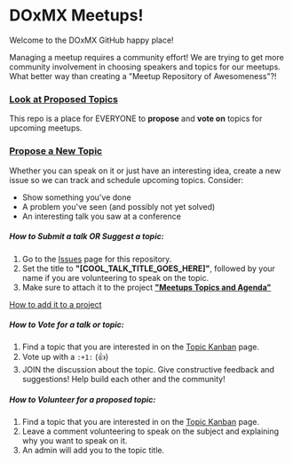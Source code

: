 # DOxMX Meetups!

Welcome to the DOxMX GitHub happy place!

Managing a meetup requires a community effort!  We are trying to get more community involvement in choosing speakers and topics for our meetups.  What better way than creating a "Meetup Repository of Awesomeness"?!

### [Look at Proposed Topics](https://github.com/doxmx/meetups-topics/projects/1)

This repo is a place for EVERYONE to **propose** and **vote on** topics for upcoming meetups.

### [Propose a New Topic](https://github.com/doxmx/meetups-topics/issues)

Whether you can speak on it or just have an interesting idea, create a new issue so we can track and schedule upcoming topics.  Consider:

* Show something you've done
* A problem you've seen (and possibly not yet solved)
* An interesting talk you saw at a conference

##### How to Submit a talk OR Suggest a topic:
1. Go to the [Issues](https://github.com/doxmx/meetups-topics/issues/new) page for this repository.
2. Set the title to **"[COOL_TALK_TITLE_GOES_HERE]"**, followed by your name if you are volunteering to speak on the topic.
3. Make sure to attach it to the project **["Meetups Topics and Agenda"](https://github.com/doxmx/meetups-topics/projects/1)** 

[How to add it to a project](resources/gh-add-project.png)

##### How to Vote for a talk or topic:
1. Find a topic that you are interested in on the [Topic Kanban](https://github.com/doxmx/meetups-topics/projects/1) page.
2. Vote up with a `:+1:` (:+1:)
3. JOIN the discussion about the topic. Give constructive feedback and suggestions! Help build each other and the community!

##### How to Volunteer for a proposed topic:
1. Find a topic that you are interested in on the [Topic Kanban](https://github.com/doxmx/meetups-topics/projects/1) page.
2. Leave a comment volunteering to speak on the subject and explaining why you want to speak on it.
3. An admin will add you to the topic title.
